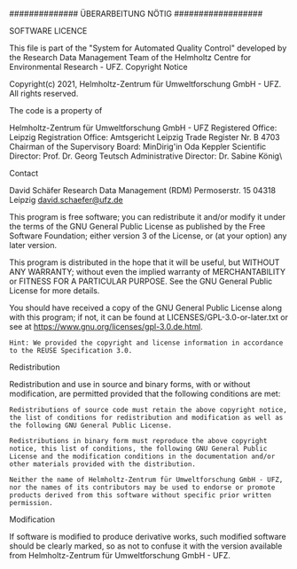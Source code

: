 ############## ÜBERARBEITUNG NÖTIG ##################

SOFTWARE LICENCE

This file is part of the "System for Automated Quality Control" developed by the Research Data Management Team of the Helmholtz Centre for Environmental Research - UFZ.
Copyright Notice

Copyright(c) 2021, Helmholtz-Zentrum für Umweltforschung GmbH - UFZ. All rights reserved.

The code is a property of

Helmholtz-Zentrum für Umweltforschung GmbH - UFZ
Registered Office: Leipzig
Registration Office: Amtsgericht Leipzig
Trade Register Nr. B 4703
Chairman of the Supervisory Board: MinDirig'in Oda Keppler
Scientific Director: Prof. Dr. Georg Teutsch
Administrative Director: Dr. Sabine König\

Contact

David Schäfer
Research Data Management (RDM)
Permoserstr. 15
04318 Leipzig
david.schaefer@ufz.de

This program is free software; you can redistribute it and/or modify it under the terms of the GNU General Public License as published by the Free Software Foundation; either version 3 of the License, or (at your option) any later version.

This program is distributed in the hope that it will be useful, but WITHOUT ANY WARRANTY; without even the implied warranty of MERCHANTABILITY or FITNESS FOR A PARTICULAR PURPOSE. See the GNU General Public License for more details.

You should have received a copy of the GNU General Public License along with this program; if not, it can be found at LICENSES/GPL-3.0-or-later.txt or see at https://www.gnu.org/licenses/gpl-3.0.de.html.

    Hint: We provided the copyright and license information in accordance to the REUSE Specification 3.0.

Redistribution

Redistribution and use in source and binary forms, with or without modification, are permitted provided that the following conditions are met:

    Redistributions of source code must retain the above copyright notice, the list of conditions for redistribution and modification as well as the following GNU General Public License.

    Redistributions in binary form must reproduce the above copyright notice, this list of conditions, the following GNU General Public License and the modification conditions in the documentation and/or other materials provided with the distribution.

    Neither the name of Helmholtz-Zentrum für Umweltforschung GmbH - UFZ, nor the names of its contributors may be used to endorse or promote products derived from this software without specific prior written permission.

Modification

If software is modified to produce derivative works, such modified software should be clearly marked, so as not to confuse it with the version available from Helmholtz-Zentrum für Umweltforschung GmbH - UFZ.
